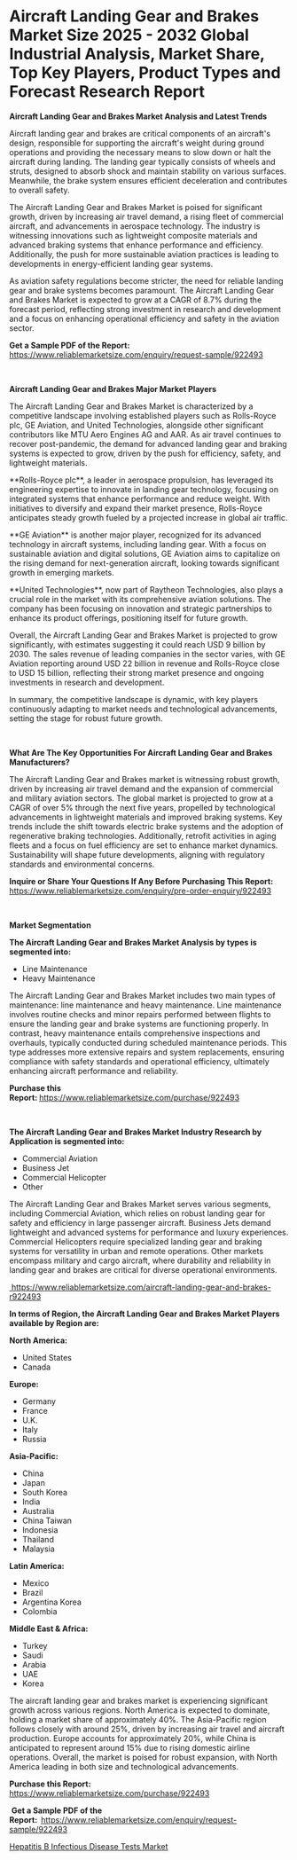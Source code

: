<p><h1>Aircraft Landing Gear and Brakes Market Size 2025 - 2032 Global Industrial Analysis, Market Share, Top Key Players, Product Types and Forecast Research Report</h1></p><p><strong>Aircraft Landing Gear and Brakes Market Analysis and Latest Trends</strong></p>
<p><p>Aircraft landing gear and brakes are critical components of an aircraft's design, responsible for supporting the aircraft's weight during ground operations and providing the necessary means to slow down or halt the aircraft during landing. The landing gear typically consists of wheels and struts, designed to absorb shock and maintain stability on various surfaces. Meanwhile, the brake system ensures efficient deceleration and contributes to overall safety.</p><p>The Aircraft Landing Gear and Brakes Market is poised for significant growth, driven by increasing air travel demand, a rising fleet of commercial aircraft, and advancements in aerospace technology. The industry is witnessing innovations such as lightweight composite materials and advanced braking systems that enhance performance and efficiency. Additionally, the push for more sustainable aviation practices is leading to developments in energy-efficient landing gear systems.</p><p>As aviation safety regulations become stricter, the need for reliable landing gear and brake systems becomes paramount. The Aircraft Landing Gear and Brakes Market is expected to grow at a CAGR of 8.7% during the forecast period, reflecting strong investment in research and development and a focus on enhancing operational efficiency and safety in the aviation sector.</p></p>
<p><strong>Get a Sample PDF of the Report:&nbsp;</strong> <a href="https://www.reliablemarketsize.com/enquiry/request-sample/922493?utm_campaign=3072&utm_medium=2&utm_source=Github&utm_content=ia&utm_term=07032025&utm_id=aircraft-landing-gear-and-brakes">https://www.reliablemarketsize.com/enquiry/request-sample/922493</a></p>
<p>&nbsp;</p>
<p><strong>Aircraft Landing Gear and Brakes Major Market Players</strong></p>
<p><p>The Aircraft Landing Gear and Brakes Market is characterized by a competitive landscape involving established players such as Rolls-Royce plc, GE Aviation, and United Technologies, alongside other significant contributors like MTU Aero Engines AG and AAR. As air travel continues to recover post-pandemic, the demand for advanced landing gear and braking systems is expected to grow, driven by the push for efficiency, safety, and lightweight materials.</p><p>**Rolls-Royce plc**, a leader in aerospace propulsion, has leveraged its engineering expertise to innovate in landing gear technology, focusing on integrated systems that enhance performance and reduce weight. With initiatives to diversify and expand their market presence, Rolls-Royce anticipates steady growth fueled by a projected increase in global air traffic.</p><p>**GE Aviation** is another major player, recognized for its advanced technology in aircraft systems, including landing gear. With a focus on sustainable aviation and digital solutions, GE Aviation aims to capitalize on the rising demand for next-generation aircraft, looking towards significant growth in emerging markets.</p><p>**United Technologies**, now part of Raytheon Technologies, also plays a crucial role in the market with its comprehensive aviation solutions. The company has been focusing on innovation and strategic partnerships to enhance its product offerings, positioning itself for future growth.</p><p>Overall, the Aircraft Landing Gear and Brakes Market is projected to grow significantly, with estimates suggesting it could reach USD 9 billion by 2030. The sales revenue of leading companies in the sector varies, with GE Aviation reporting around USD 22 billion in revenue and Rolls-Royce close to USD 15 billion, reflecting their strong market presence and ongoing investments in research and development. </p><p>In summary, the competitive landscape is dynamic, with key players continuously adapting to market needs and technological advancements, setting the stage for robust future growth.</p></p>
<p>&nbsp;</p>
<p><strong>What Are The Key Opportunities For Aircraft Landing Gear and Brakes Manufacturers?</strong></p>
<p><p>The Aircraft Landing Gear and Brakes market is witnessing robust growth, driven by increasing air travel demand and the expansion of commercial and military aviation sectors. The global market is projected to grow at a CAGR of over 5% through the next five years, propelled by technological advancements in lightweight materials and improved braking systems. Key trends include the shift towards electric brake systems and the adoption of regenerative braking technologies. Additionally, retrofit activities in aging fleets and a focus on fuel efficiency are set to enhance market dynamics. Sustainability will shape future developments, aligning with regulatory standards and environmental concerns.</p></p>
<p><strong>Inquire or Share Your Questions If Any Before Purchasing This Report:</strong> <a href="https://www.reliablemarketsize.com/enquiry/pre-order-enquiry/922493?utm_campaign=3072&utm_medium=2&utm_source=Github&utm_content=ia&utm_term=07032025&utm_id=aircraft-landing-gear-and-brakes">https://www.reliablemarketsize.com/enquiry/pre-order-enquiry/922493</a></p>
<p>&nbsp;</p>
<p><strong>Market Segmentation</strong></p>
<p><strong>The Aircraft Landing Gear and Brakes Market Analysis by types is segmented into:</strong></p>
<p><ul><li>Line Maintenance</li><li>Heavy Maintenance</li></ul></p>
<p><p>The Aircraft Landing Gear and Brakes Market includes two main types of maintenance: line maintenance and heavy maintenance. Line maintenance involves routine checks and minor repairs performed between flights to ensure the landing gear and brake systems are functioning properly. In contrast, heavy maintenance entails comprehensive inspections and overhauls, typically conducted during scheduled maintenance periods. This type addresses more extensive repairs and system replacements, ensuring compliance with safety standards and operational efficiency, ultimately enhancing aircraft performance and reliability.</p></p>
<p><strong>Purchase this Report:&nbsp;</strong><a href="https://www.reliablemarketsize.com/purchase/922493?utm_campaign=3072&utm_medium=2&utm_source=Github&utm_content=ia&utm_term=07032025&utm_id=aircraft-landing-gear-and-brakes">https://www.reliablemarketsize.com/purchase/922493</a></p>
<p>&nbsp;</p>
<p><strong>The Aircraft Landing Gear and Brakes Market Industry Research by Application is segmented into:</strong></p>
<p><ul><li>Commercial Aviation</li><li>Business Jet</li><li>Commercial Helicopter</li><li>Other</li></ul></p>
<p><p>The Aircraft Landing Gear and Brakes Market serves various segments, including Commercial Aviation, which relies on robust landing gear for safety and efficiency in large passenger aircraft. Business Jets demand lightweight and advanced systems for performance and luxury experiences. Commercial Helicopters require specialized landing gear and braking systems for versatility in urban and remote operations. Other markets encompass military and cargo aircraft, where durability and reliability in landing gear and brakes are critical for diverse operational environments.</p></p>
<p><a href="https://www.reliablemarketsize.com/aircraft-landing-gear-and-brakes-r922493?utm_campaign=3072&utm_medium=2&utm_source=Github&utm_content=ia&utm_term=07032025&utm_id=aircraft-landing-gear-and-brakes">&nbsp;https://www.reliablemarketsize.com/aircraft-landing-gear-and-brakes-r922493</a></p>
<p><strong>In terms of Region, the Aircraft Landing Gear and Brakes Market Players available by Region are:</strong></p>
<p>
    <p> <strong> North America: </strong>
        <ul>
            <li>United States</li>
            <li>Canada</li>
        </ul>
        </p> 
    <p> <strong> Europe: </strong>
        <ul>
            <li>Germany</li>
            <li>France</li>
            <li>U.K.</li>
            <li>Italy</li>
            <li>Russia</li>
        </ul>
        </p> 
    <p> <strong> Asia-Pacific: </strong>
        <ul>
            <li>China</li>
            <li>Japan</li>
            <li>South Korea</li>
            <li>India</li>
            <li>Australia</li>
            <li>China Taiwan</li>
            <li>Indonesia</li>
            <li>Thailand</li>
            <li>Malaysia</li>
        </ul>
        </p> 
    <p> <strong> Latin America: </strong>
        <ul>
            <li>Mexico</li>
            <li>Brazil</li>
            <li>Argentina Korea</li>
            <li>Colombia</li>
        </ul>
        </p> 
    <p> <strong> Middle East & Africa: </strong>
        <ul>
            <li>Turkey</li>
            <li>Saudi</li>
            <li>Arabia</li>
            <li>UAE</li>
            <li>Korea</li>
        </ul>
    </p>
    </p>
<p><p>The aircraft landing gear and brakes market is experiencing significant growth across various regions. North America is expected to dominate, holding a market share of approximately 40%. The Asia-Pacific region follows closely with around 25%, driven by increasing air travel and aircraft production. Europe accounts for approximately 20%, while China is anticipated to represent around 15% due to rising domestic airline operations. Overall, the market is poised for robust expansion, with North America leading in both size and technological advancements.</p></p>
<p><strong>Purchase this Report: </strong><a href="https://www.reliablemarketsize.com/purchase/922493?utm_campaign=3072&utm_medium=2&utm_source=Github&utm_content=ia&utm_term=07032025&utm_id=aircraft-landing-gear-and-brakes">https://www.reliablemarketsize.com/purchase/922493</a></p>
<p>&nbsp;<strong>Get a Sample PDF of the Report:&nbsp;&nbsp;</strong><a href="https://www.reliablemarketsize.com/enquiry/request-sample/922493?utm_campaign=3072&utm_medium=2&utm_source=Github&utm_content=ia&utm_term=07032025&utm_id=aircraft-landing-gear-and-brakes">https://www.reliablemarketsize.com/enquiry/request-sample/922493</a></p>
<p><strong></strong></p>
<p><p><a href="https://github.com/popupioo/Market-Research-Report-List-1/blob/main/hepatitis-b-infectious-disease-tests-market.md?utm_campaign=3072&utm_medium=2&utm_source=Github&utm_content=ia&utm_term=07032025&utm_id=aircraft-landing-gear-and-brakes">Hepatitis B Infectious Disease Tests Market</a></p></p>